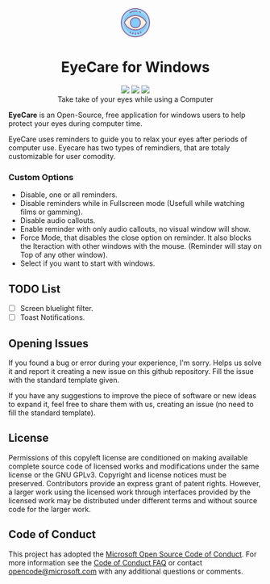 <p style="text-align: center;"><img src="resources/logo.png"></p>
<h1 align="center"> EyeCare for Windows </h1>

<p align="center">
	<img src="https://img.shields.io/badge/Platform-windows-success.svg">
	<img src="https://img.shields.io/github/license/raphaelvallat/pingouin.svg" href="https://github.com/byjokese/EyeCare/blob/master/LICENSE.md">
	<img src="https://api.codacy.com/project/badge/Grade/e067856ec64a4292b74ac12259866b98" href="https://www.codacy.com?utm_source=github.com&amp;utm_medium=referral&amp;utm_content=byjokese/EyeCare&amp;utm_campaign=Badge_Grade">
	<br>
	Take take of your eyes while using a Computer
</p>

**EyeCare** is an Open-Source, free application for windows users to help protect your eyes during computer time.

EyeCare uses reminders to guide you to relax your eyes after periods of computer use. Eyecare has two types of remindiers, that are totaly customizable for user comodity.

### Custom Options

- Disable, one or all reminders.
- Disable reminders while in Fullscreen mode (Usefull while watching films or gamming).
- Disable audio callouts.
- Enable reminder with only audio callouts, no visual window will show.
- Force Mode, that disables the close option on reminder. It also blocks the Iteraction with other windows with the mouse. (Reminder will stay on Top of any other window).
- Select if you want to start with windows.

## TODO List

- [ ] Screen bluelight filter.
- [ ] Toast Notifications.

## Opening Issues

If you found a bug or error during your experience, I'm sorry. Helps us solve it and report it creating a new issue on this github repository. Fill the issue with the standard template given.

If you have any suggestions to improve the piece of software or new ideas to expand it, feel free to share them with us, creating an issue (no need to fill the standard template).

## License

Permissions of this copyleft license are conditioned on making available complete source code of licensed works and modifications under the same license or the GNU GPLv3. Copyright and license notices must be preserved. Contributors provide an express grant of patent rights. However, a larger work using the licensed work through interfaces provided by the licensed work may be distributed under different terms and without source code for the larger work.

## Code of Conduct

This project has adopted the [Microsoft Open Source Code of Conduct](https://opensource.microsoft.com/codeofconduct/). For more information see the [Code of Conduct FAQ](https://opensource.microsoft.com/codeofconduct/faq/) or contact opencode@microsoft.com with any additional questions or comments.

